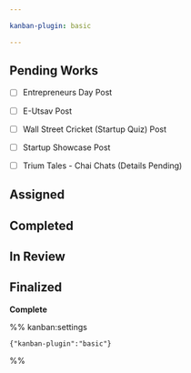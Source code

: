 ```yaml
---

kanban-plugin: basic

---
```


## Pending Works

- [ ] Entrepreneurs Day Post
- [ ] E-Utsav Post
- [ ] Wall Street Cricket (Startup Quiz) Post
- [ ] Startup Showcase Post
- [ ] Trium Tales - Chai Chats (Details Pending)


## Assigned



## Completed



## In Review



## Finalized

**Complete**




%% kanban:settings
```
{"kanban-plugin":"basic"}
```
%%